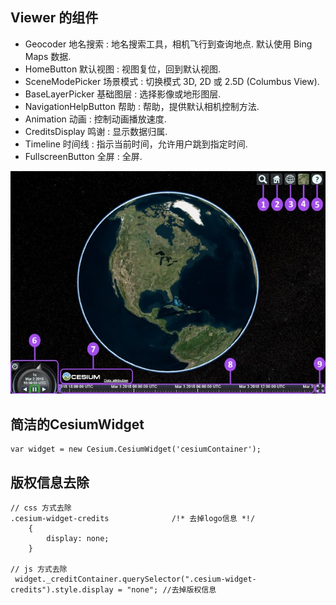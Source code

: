 ## Viewer 的组件

- Geocoder 地名搜索 : 地名搜索工具，相机飞行到查询地点. 默认使用 Bing Maps 数据.
- HomeButton 默认视图 : 视图复位，回到默认视图.
- SceneModePicker 场景模式 : 切换模式 3D, 2D 或 2.5D (Columbus View).
- BaseLayerPicker 基础图层 : 选择影像或地形图层.
- NavigationHelpButton 帮助 : 帮助，提供默认相机控制方法.
- Animation 动画 : 控制动画播放速度.
- CreditsDisplay 鸣谢 : 显示数据归属.
- Timeline 时间线 : 指示当前时间，允许用户跳到指定时间.
- FullscreenButton 全屏 : 全屏.

![控件](./viewerControl.jpg)


## 简洁的CesiumWidget

``` 
var widget = new Cesium.CesiumWidget('cesiumContainer');

```

## 版权信息去除

```
// css 方式去除
.cesium-widget-credits              /!* 去掉logo信息 *!/
    {
        display: none;
    }
   
// js 方式去除     
 widget._creditContainer.querySelector(".cesium-widget-credits").style.display = "none"; //去掉版权信息  

```
